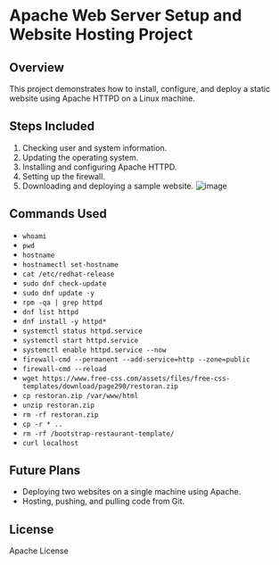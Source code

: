 # Apache Web Server Setup and Website Hosting Project

## Overview
This project demonstrates how to install, configure, and deploy a static website using Apache HTTPD on a Linux machine.

## Steps Included
1. Checking user and system information.
2. Updating the operating system.
3. Installing and configuring Apache HTTPD.
4. Setting up the firewall.
5. Downloading and deploying a sample website.
![image](https://github.com/raoalitalha/demo_server/assets/72371702/ce607998-528f-4ff8-8243-de354f8058f9)

## Commands Used
- `whoami`
- `pwd`
- `hostname`
- `hostnamectl set-hostname`
- `cat /etc/redhat-release`
- `sudo dnf check-update`
- `sudo dnf update -y`
- `rpm -qa | grep httpd`
- `dnf list httpd`
- `dnf install -y httpd*`
- `systemctl status httpd.service`
- `systemctl start httpd.service`
- `systemctl enable httpd.service --now`
- `firewall-cmd --permanent --add-service=http --zone=public`
- `firewall-cmd --reload`
- `wget https://www.free-css.com/assets/files/free-css-templates/download/page290/restoran.zip`
- `cp restoran.zip /var/www/html`
- `unzip restoran.zip`
- `rm -rf restoran.zip`
- `cp -r * ..`
- `rm -rf /bootstrap-restaurant-template/`
- `curl localhost`




## Future Plans
- Deploying two websites on a single machine using Apache.
- Hosting, pushing, and pulling code from Git.

## License
Apache License

